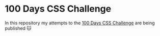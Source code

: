 # 100 Days CSS Challenge

In this repository my attempts to the [100 Days CSS Challenge](https://100dayscss.com) are being published 🐱